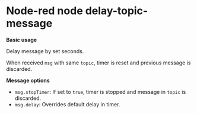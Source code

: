 # Node-red node delay-topic-message

<p>
    <strong>Basic usage</strong>
</p>
<p>
    Delay message by set seconds.
</p>
<p>
    When received <code>msg</code> with same <code>topic</code>, timer is reset and previous message is discarded.
</p>
<p>
    <strong>Message options</strong>
</p>
<ul>
    <li>
        <code>msg.stopTimer</code>: If set to <code>true</code>, timer is stopped and message in <code>topic</code> is discarded.
    </li>
    <li>
        <code>msg.delay</code>: Overrides default delay in timer.
    </li>
</ul>
